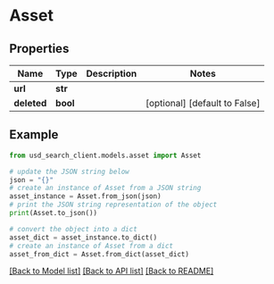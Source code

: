 # Asset


## Properties

Name | Type | Description | Notes
------------ | ------------- | ------------- | -------------
**url** | **str** |  | 
**deleted** | **bool** |  | [optional] [default to False]

## Example

```python
from usd_search_client.models.asset import Asset

# update the JSON string below
json = "{}"
# create an instance of Asset from a JSON string
asset_instance = Asset.from_json(json)
# print the JSON string representation of the object
print(Asset.to_json())

# convert the object into a dict
asset_dict = asset_instance.to_dict()
# create an instance of Asset from a dict
asset_from_dict = Asset.from_dict(asset_dict)
```
[[Back to Model list]](../README.md#documentation-for-models) [[Back to API list]](../README.md#documentation-for-api-endpoints) [[Back to README]](../README.md)


